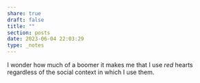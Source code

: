 ```yaml
---
share: true
draft: false
title: ""
section: posts
date: 2023-06-04 22:03:29
type: _notes
---
```


I wonder how much of a boomer it makes me that I use _red_ hearts regardless of the social context in which I use them. 
